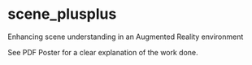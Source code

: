 # scene_plusplus
Enhancing scene understanding in an Augmented Reality environment

See PDF Poster for a clear explanation of the work done.
